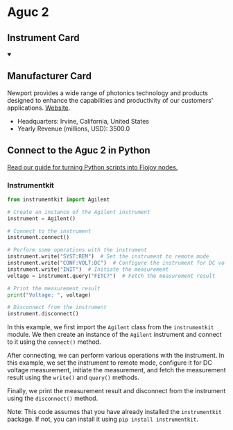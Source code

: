 
# Aguc 2

## Instrument Card



<details open>
<summary><h2>Manufacturer Card</h2></summary>
Newport provides a wide range of photonics technology and products designed to enhance the capabilities and productivity of our customers' applications. <a href=https://www.newport.com/>Website</a>.

<ul>
  <li>Headquarters: Irvine, California, United States</li>
  <li>Yearly Revenue (millions, USD): 3500.0</li>
</ul>
</details>

## Connect to the Aguc 2 in Python

[Read our guide for turning Python scripts into Flojoy nodes.](https://docs.flojoy.ai/custom-nodes/creating-custom-node/)


### Instrumentkit


```python
from instrumentkit import Agilent

# Create an instance of the Agilent instrument
instrument = Agilent()

# Connect to the instrument
instrument.connect()

# Perform some operations with the instrument
instrument.write("SYST:REM")  # Set the instrument to remote mode
instrument.write("CONF:VOLT:DC")  # Configure the instrument for DC voltage measurement
instrument.write("INIT")  # Initiate the measurement
voltage = instrument.query("FETC?")  # Fetch the measurement result

# Print the measurement result
print("Voltage: ", voltage)

# Disconnect from the instrument
instrument.disconnect()
```

In this example, we first import the `Agilent` class from the `instrumentkit` module. We then create an instance of the `Agilent` instrument and connect to it using the `connect()` method.

After connecting, we can perform various operations with the instrument. In this example, we set the instrument to remote mode, configure it for DC voltage measurement, initiate the measurement, and fetch the measurement result using the `write()` and `query()` methods.

Finally, we print the measurement result and disconnect from the instrument using the `disconnect()` method.

Note: This code assumes that you have already installed the `instrumentkit` package. If not, you can install it using `pip install instrumentkit`.

